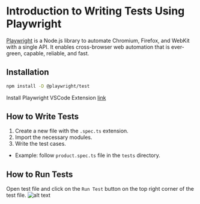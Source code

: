 # Introduction to Writing Tests Using Playwright

[Playwright](https://playwright.dev/) is a Node.js library to automate Chromium, Firefox, and WebKit with a single API. It enables cross-browser web automation that is ever-green, capable, reliable, and fast.

## Installation

```bash
npm install -D @playwright/test
```

Install Playwright VSCode Extension [link](https://marketplace.visualstudio.com/items?itemName=ms-playwright.playwright)

## How to Write Tests

1. Create a new file with the `.spec.ts` extension.
2. Import the necessary modules.
3. Write the test cases.

-   Example: follow `product.spec.ts` file in the `tests` directory.

## How to Run Tests

Open test file and click on the `Run Test` button on the top right corner of the test file.
![alt text](image-1.png)
